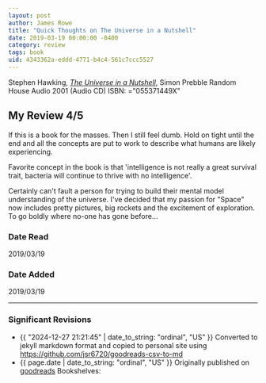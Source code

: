 ```yaml
---
layout: post
author: James Rowe
title: "Quick Thoughts on The Universe in a Nutshell"
date: 2019-03-19 00:00:00 -0400
category: review
tags: book 
uid: 4343362a-eddd-4771-b4c4-561c7ccc5527
---
```


Stephen Hawking, *[The Universe in a Nutshell](https://www.goodreads.com/book/show/32608)*, Simon Prebble Random House Audio 2001 (Audio CD) ISBN: ="055371449X"

## My Review 4/5

If this is a book for the masses. Then I still feel dumb. Hold on tight until the end and all the concepts are put to work to describe what humans are likely experiencing.

Favorite concept in the book is that 'intelligence is not really a great survival trait, bacteria will continue to thrive with no intelligence'.

Certainly can't fault a person for trying to build their mental model understanding of the universe. I've decided that my passion for "Space" now includes pretty pictures, big rockets and the excitement of exploration. To go boldly where no-one has gone before...

### Date Read
2019/03/19

### Date Added
2019/03/19

---

### Significant Revisions

- {{ "2024-12-27 21:21:45" | date_to_string: "ordinal", "US" }} Converted to jekyll markdown format and copied to personal site using <https://github.com/jsr6720/goodreads-csv-to-md>
- {{ page.date | date_to_string: "ordinal", "US" }} Originally published on [goodreads](https://www.goodreads.com) Bookshelves: 